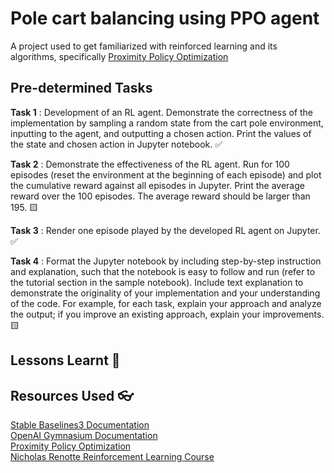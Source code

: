 
# Pole cart balancing using PPO agent
A project used to get familiarized with reinforced learning and its algorithms, specifically [Proximity Policy Optimization](https://arxiv.org/abs/1707.06347)

## Pre-determined Tasks
**Task 1** : Development of an RL agent. Demonstrate the correctness of the implementation by sampling a random state from the cart pole environment, inputting to the agent, and outputting a chosen action. Print the values of the state and chosen action in Jupyter notebook.  ✅

**Task 2** : Demonstrate the effectiveness of the RL agent. Run for 100 episodes (reset the environment at the beginning of each episode) and plot the cumulative reward against all episodes in Jupyter. Print the average reward over the 100 episodes. The average reward should be larger than 195. 🟨

**Task 3** : Render one episode played by the developed RL agent on Jupyter. ✅

**Task 4** : Format the Jupyter notebook by including step-by-step instruction and explanation, such that the notebook is easy to follow and run (refer to the tutorial section in the sample notebook). Include text explanation to demonstrate the originality of your implementation and your understanding of the code. For example, for each task, explain your approach and analyze the output; if you improve an existing approach, explain your improvements. 🟨

## Lessons Learnt 📖

## Resources Used 👓 
[Stable Baselines3 Documentation](https://stable-baselines3.readthedocs.io/en/master/index.html)  
[OpenAI Gymnasium Documentation](https://gymnasium.farama.org/#)  
[Proximity Policy Optimization](https://arxiv.org/abs/1707.06347)  
[Nicholas Renotte Reinforcement Learning Course](https://youtu.be/Mut_u40Sqz4)  
